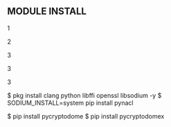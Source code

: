 <h2>MODULE INSTALL</h2>
<p>1</p>
<p>2</p>
<p>3</p>
<p>3</p>
<p>3</p>
$ pkg install clang python libffi openssl libsodium -y
$ SODIUM_INSTALL=system pip install pynacl

$ pip install pycryptodome
$ pip install pycryptodomex
